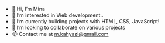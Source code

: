 - 👋 Hi, I’m Mina
- 👀 I’m interested in Web development..
- 🌱 I’m currently building projects with HTML, CSS, JavaScript!
- 💞️ I’m looking to collaborate on various projects
- 📫 Contact me at m.kahyazi@gmail.com
